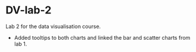 # DV-lab-2
Lab 2 for the data visualisation course.
- Added tooltips to both charts and linked the bar and scatter charts from lab 1. 
